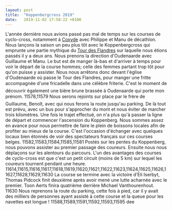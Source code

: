 ```yaml
---
layout: post
title:  "Koppenbergcross 2019"
date:   2019-11-02 17:58:22 +0100
---
```

L'année dernière nous avions passé pas mal de temps sur les courses de cyclo-cross, notamment à <a href="https://twomoulins.fr/cyclo-cross-a-coxyde/">Coxyde</a> avec Philippe et Manu de décathlon.
Nous lançons la saison un peu plus tôt avec le Koppenbergcross qui emprunte une partie mythique du <a href="https://twomoulins.fr/tour-des-flandres/">Tour des Flandres</a> sur laquelle nous étions passés il y a deux ans.
Nous prenons la direction d'Oudenaarde avec Guillaume et Manu. Le but est de manger là-bas et d'arriver à temps pour voir le départ de la course hommes; celle des femmes partant trop tôt pour qu'on puisse y assister.
Nous nous arrêtons donc devant l'église d'Oudenaarde où passe le Tour des Flandres, pour manger une fritte accompagnée d'une fricadelle dans une célèbre friterie. C'est le moment de découvrir également une bière brune brassée à Oudenaarde qui porte mon prénom.
11578,11579
Nous serons rejoints sur place par le frère de Guillaume, Benoît, avec qui nous ferons la route jusqu'au parking. De là tout est prévu, avec un bus pour s'approcher du mont et nous éviter de marcher trois kilomètres.
Une fois le trajet effectué, on n'a plus qu'à passer la ligne de départ et commencer l'ascension du Koppenberg.
Nous sommes assez en avance pour nous permettre de faire le plein de boissons locales afin de profiter au mieux de la course. C'est l'occasion d'échanger avec quelques locaux bien étonnés de voir des spectateurs français sur ces courses belges.
11582,11583,11584,11585,11581
Postés sur les pentes du Koppenberg, nous pouvons assister au premier passage des coureurs.
Ensuite nous nous déplaçons sur les alentours du parcours. L'un des avantages des courses de cyclo-cross est que c'est un petit circuit (moins de 5 km) sur lequel les coureurs tournent pendant une heure.
11614,11615,11616,11617,11618,11619,11620,11621,11622,11623,11624,11625,11626,11627,11628,11629,11630
La course se termine avec la victoire d'Eli Iserbyt, Thomas Pidcock finit deuxième après avoir mené une lutte acharnée avec le premier. Toon Aerts finira quatrième derrière Michael Vanthourenhout.
11630
Nous reprenons la route du parking, cette fois à pied, car il y avait des milliers de personnes ayant assisté à cette course et la queue pour les navettes est longue !
11588,11589,11591,11592,11593,11595
dee